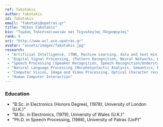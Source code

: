 ```yaml
---
ref: fakotakis
author: fakotakis
id: fakotakis
email: "fakotaki@upatras.gr"
title: "Nikos Fakotakis"
bio: "Τομέας Τηλεπικοινωνιών και Τεχνολογίας Πληροφορίας"
rank: 9
uri: "http://www.wcl.ece.upatras.gr"
avatar: "assets/images/fakotakis.jpg"
research:
 - "Artificial Intelligence, (ΤΝΝ, Machine Learning, data and text mining, intelligent information retrieval, natural language processing etc.)"
 - "Digital Signal Processing, (Pattern Recognition, Neural Networks, HMM, etc.)"
 - "Speech Processing (Speaker Recognition, Speech Recognition/Understanding, Coding etc.)"
 - "Natural Language Processing (MorphoSyntactic Analysis, Semantics, Pragmatics, Dialogue Systems etc.)"
 - "Computer Vision, Image and Video Processing, Optical Character recognition (OCR), Facial Features Detection, Object Recognition, Object Tracking"
 - "Human Computer Interaction"
---
```


### Education
  - "B.Sc. in Electronics (Honors Degree), (1978), University of London (U.K.)"
  - "M.Sc. in Electronics, (1979), University of Wales (U.K.)"
  - "Ph.D. in Speech Processing, (1986), University of Patras (UoP)"